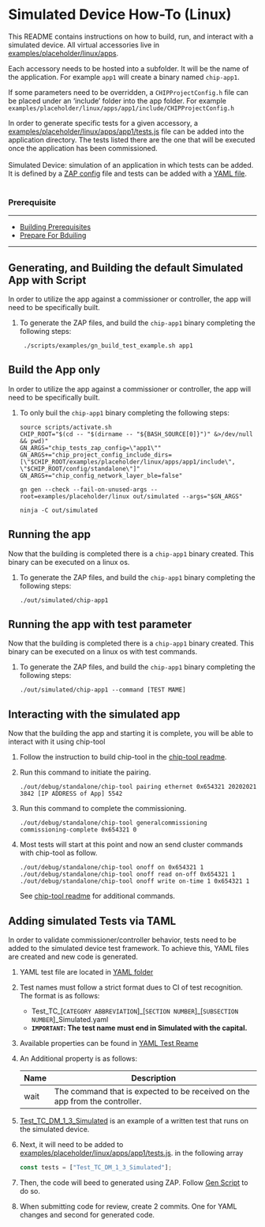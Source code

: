 # Simulated Device How-To (Linux)

This README contains instructions on how to build, run, and interact with a
simulated device. All virtual accessories live in
[examples/placeholder/linux/apps](https://github.com/project-chip/connectedhomeip/tree/master/examples/placeholder/linux/apps).

Each accessory needs to be hosted into a subfolder. It will be the name of the
application. For example `app1` will create a binary named `chip-app1`.

If some parameters need to be overridden, a `CHIPProjectConfig.h` file can be
placed under an ‘include’ folder into the app folder. For example
`examples/placeholder/linux/apps/app1/include/CHIPProjectConfig.h`

In order to generate specific tests for a given accessory, a
[examples/placeholder/linux/apps/app1/tests.js](https://github.com/project-chip/connectedhomeip/tree/master/examples/placeholder/linux/apps/app1/tests.js)
file can be added into the application directory. The tests listed there are the
one that will be executed once the application has been commissioned.
<br><br>Simulated Device: simulation of an application in which tests can be
added. It is defined by a [ZAP config]() file and tests can be added with a
[YAML file](https://github.com/project-chip/connectedhomeip/tree/master/src/app/tests/suites/certification/Test_TC_DM_1_3_Simulated.yaml).
<br><br>

### Prerequisite

<hr>

-   [Building Prerequisites](https://github.com/project-chip/connectedhomeip/tree/master/docs/guides/BUILDING.md#prerequisitesn)
-   [Prepare For Bduiling](https://github.com/project-chip/connectedhomeip/tree/master/docs/guides/BUILDING.md#prepare-for-building)

<hr>

<a name="virtualization"></a>

## Generating, and Building the default Simulated App with Script

In order to utilize the app against a commissioner or controller, the app will
need to be specifically built.

1. To generate the ZAP files, and build the `chip-app1` binary completing the
   following steps:

    ```
     ./scripts/examples/gn_build_test_example.sh app1
    ```

## Build the App only

In order to utilize the app against a commissioner or controller, the app will
need to be specifically built.

1. To only buil the `chip-app1` binary completing the following steps:

    ```
    source scripts/activate.sh
    CHIP_ROOT="$(cd -- "$(dirname -- "${BASH_SOURCE[0]}")" &>/dev/null && pwd)"
    GN_ARGS="chip_tests_zap_config=\"app1\""
    GN_ARGS+="chip_project_config_include_dirs=[\"$CHIP_ROOT/examples/placeholder/linux/apps/app1/include\", \"$CHIP_ROOT/config/standalone\"]"
    GN_ARGS+="chip_config_network_layer_ble=false"

    gn gen --check --fail-on-unused-args --root=examples/placeholder/linux out/simulated --args="$GN_ARGS"

    ninja -C out/simulated
    ```

## Running the app

Now that the building is completed there is a `chip-app1` binary created. This
binary can be executed on a linux os.

1. To generate the ZAP files, and build the `chip-app1` binary completing the
   following steps:

    ```
    ./out/simulated/chip-app1
    ```

## Running the app with test parameter

Now that the building is completed there is a `chip-app1` binary created. This
binary can be executed on a linux os with test commands.

1. To generate the ZAP files, and build the `chip-app1` binary completing the
   following steps:

    ```
    ./out/simulated/chip-app1 --command [TEST MAME]
    ```

## Interacting with the simulated app

Now that the building the app and starting it is complete, you will be able to
interact with it using chip-tool

1. Follow the instruction to build chip-tool in the
   [chip-tool readme](https://github.com/project-chip/connectedhomeip/tree/master/examples/chip-tool).

2. Run this command to initiate the pairing.
    ```
    ./out/debug/standalone/chip-tool pairing ethernet 0x654321 20202021 3842 [IP ADDRESS of App] 5542
    ```
3. Run this command to complete the commissioning.
    ```
    ./out/debug/standalone/chip-tool generalcommissioning commissioning-complete 0x654321 0
    ```
4. Most tests will start at this point and now an send cluster commands with
   chip-tool as follow.

    ```
    ./out/debug/standalone/chip-tool onoff on 0x654321 1
    ./out/debug/standalone/chip-tool onoff read on-off 0x654321 1
    ./out/debug/standalone/chip-tool onoff write on-time 1 0x654321 1
    ```

    See
    [chip-tool readme](https://github.com/project-chip/connectedhomeip/tree/master/examples/chip-tool)
    for additional commands.

## Adding simulated Tests via TAML

In order to validate commissioner/controller behavior, tests need to be added to
the simulated device test framework. To achieve this, YAML files are created and
new code is generated.

1. YAML test file are located in
   [YAML folder](https://github.com/project-chip/connectedhomeip/tree/master/src/app/tests/suites/certification/)
2. Test names must follow a strict format dues to CI of test recognition. The
   format is as follows:
    - Test\_TC\_[`CATEGORY ABBREVIATION`]\_[`SECTION NUMBER`]\_[`SUBSECTION
      NUMBER`]\_Simulated.yaml
    - <strong>`IMPORTANT`: The test name must end in Simulated with the
      capital.</strong>
3. Available properties can be found in
   [YAML Test Reame](https://github.com/project-chip/connectedhomeip/tree/master/src/app/tests/suites/README.md)
4. An Additional property is as follows:

    | Name | Description                                                                 |
    | ---- | --------------------------------------------------------------------------- |
    | wait | The command that is expected to be received on the app from the controller. |

5. [Test_TC_DM_1_3_Simulated](https://github.com/project-chip/connectedhomeip/blob/master/src/app/tests/suites/certification/Test_TC_DM_1_3_Simulated.yaml)
   is an example of a written test that runs on the simulated device.
6. Next, it will need to be added to
   [examples/placeholder/linux/apps/app1/tests.js](https://github.com/project-chip/connectedhomeip/tree/master/examples/placeholder/linux/apps/app1/tests.js).
   in the following array
    ```javascript
    const tests = ["Test_TC_DM_1_3_Simulated"];
    ```
7. Then, the code will beed to generated using ZAP. Follow
   [Gen Script](#generating-and-building-the-default-simulated-app-with-script)
   to do so.
8. When submitting code for review, create 2 commits. One for YAML changes and
   second for generated code.
